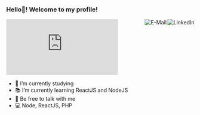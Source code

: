 ### Hello👋! Welcome to my profile!
  
  <a href='https://www.linkedin.com/in/gon%C3%A7alo-rosa-8a7a5b1a7'>
  <img align='right' src="https://img.shields.io/badge/-GonçaloRosa-blue?style=flat-square&logo=Linkedin&logoColor=white" alt="LinkedIn">
  </a>
   <a href="mailto:goncalojmrosa@gmail.com">
  <img align='right' src="https://img.shields.io/badge/-GonçaloRosa-c14438?style=flat-square&logo=Gmail&logoColor=white&link=mailto:goncalojmrosa@gmail.com" alt="E-Mail">
  </a>
  
  [![Gmail Badge](https://img.shields.io/badge/-GonçaloRosa-c14438?style=flat-square&logo=Gmail&logoColor=white&link=mailto:goncalojmrosa@gmail.com)](mailto:goncalojmrosa@gmail.com)


- 🔭 I’m currently studying
- :books: I’m currently learning ReactJS and NodeJS
- 💬 Be free to talk with me
- 💻 Node, ReactJS, PHP
